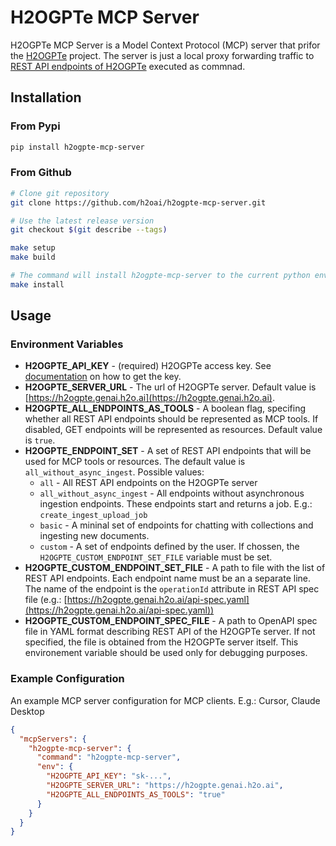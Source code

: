 # H2OGPTe MCP Server

H2OGPTe MCP Server is a Model Context Protocol (MCP) server that prifor the [H2OGPTe](https://h2o.ai/platform/enterprise-h2ogpte/) project. 
The server is just a local proxy forwarding traffic to [REST API endpoints of H2OGPTe](https://h2ogpte.genai.h2o.ai/swagger-ui/) executed as commnad.

##  Installation

### From Pypi

```sh
pip install h2ogpte-mcp-server
```

### From Github

```sh
# Clone git repository
git clone https://github.com/h2oai/h2ogpte-mcp-server.git

# Use the latest release version
git checkout $(git describe --tags)

make setup
make build

# The command will install h2ogpte-mcp-server to the current python environment
make install
```

## Usage

### Environment Variables
- **H2OGPTE_API_KEY** - (required) H2OGPTe access key. See [documentation](https://docs.h2o.ai/enterprise-h2ogpte/guide/apis#create-an-api-key) on how to get the key.
- **H2OGPTE_SERVER_URL** - The url of H2OGPTe server. Default value is [https://h2ogpte.genai.h2o.ai](https://h2ogpte.genai.h2o.ai).
- **H2OGPTE_ALL_ENDPOINTS_AS_TOOLS** - A boolean flag, specifing whether all REST API endpoints should be represented as MCP tools. If disabled, GET endpoints will be represented as resources. Default value is `true`.
- **H2OGPTE_ENDPOINT_SET** - A set of REST API endpoints that will be used for MCP tools or resources. The default value is `all_without_async_ingest`. Possible values:
  - `all` - All REST API endpoints on the H2OGPTe server
  - `all_without_async_ingest` - All endpoints without asynchronous ingestion endpoints. These endpoints start  and returns a job. E.g.: `create_ingest_upload_job` 
  - `basic` - A mininal set of endpoints for chatting with collections and ingesting new documents.
  - `custom` - A set of endpoints defined by the user. If chossen, the `H2OGPTE_CUSTOM_ENDPOINT_SET_FILE` variable must be set.
- **H2OGPTE_CUSTOM_ENDPOINT_SET_FILE** - A path to file with the list of REST API endpoints. Each endpoint name must be an a separate line. The name of the endpoint is the `operationId` attribute in REST API spec file (e.g.: [https://h2ogpte.genai.h2o.ai/api-spec.yaml](https://h2ogpte.genai.h2o.ai/api-spec.yaml)) 
- **H2OGPTE_CUSTOM_ENDPOINT_SPEC_FILE** - A path to OpenAPI spec file in YAML format describing REST API of the H2OGPTe server. If not specified, the file is obtained from the H2OGPTe server itself. This environement variable should be used only for debugging purposes.

### Example Configuration
An example MCP server configuration for MCP clients. E.g.: Cursor, Claude Desktop

```json
{
  "mcpServers": {
    "h2ogpte-mcp-server": {
      "command": "h2ogpte-mcp-server",
      "env": {
        "H2OGPTE_API_KEY": "sk-...",
        "H2OGPTE_SERVER_URL": "https://h2ogpte.genai.h2o.ai",
        "H2OGPTE_ALL_ENDPOINTS_AS_TOOLS": "true"
      }
    }
  }
}
```

